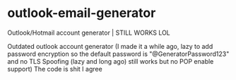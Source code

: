 # outlook-email-generator
Outlook/Hotmail account generator | STILL WORKS LOL

Outdated outlook account generator (I made it a while ago, lazy to add password encryption so the default password is "@GeneratorPassword123" and no TLS Spoofing (lazy and long ago) still works but no POP enable support) The code is shit I agree

